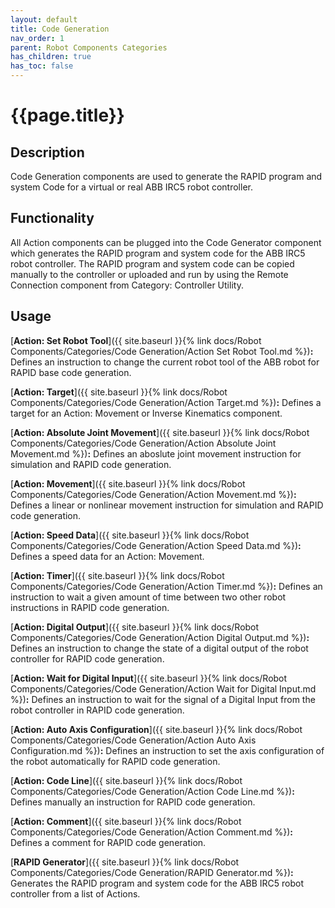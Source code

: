```yaml
---
layout: default
title: Code Generation
nav_order: 1
parent: Robot Components Categories
has_children: true
has_toc: false
---
```


# **{{page.title}}**

## **Description**

Code Generation components are used to generate the RAPID program and system Code for a virtual or real ABB IRC5 robot controller.

## **Functionality**

All Action components can be plugged into the Code Generator component which generates the RAPID program and system code for the ABB IRC5 robot controller. The RAPID program and system code can be copied manually to the controller or uploaded and run by using the Remote Connection component from Category: Controller Utility.

## **Usage**

[**Action: Set Robot Tool**]({{ site.baseurl }}{% link docs/Robot Components/Categories/Code Generation/Action Set Robot Tool.md %})**:** Defines an instruction to change the current robot tool of the ABB robot for RAPID base code generation.

[**Action: Target**]({{ site.baseurl }}{% link docs/Robot Components/Categories/Code Generation/Action Target.md %})**:** Defines a target for an Action: Movement or Inverse Kinematics component.

[**Action: Absolute Joint Movement**]({{ site.baseurl }}{% link docs/Robot Components/Categories/Code Generation/Action Absolute Joint Movement.md %})**:** Defines an aboslute joint movement instruction for simulation and RAPID code generation.

[**Action: Movement**]({{ site.baseurl }}{% link docs/Robot Components/Categories/Code Generation/Action Movement.md %})**:** Defines a linear or nonlinear movement instruction for simulation and RAPID code generation.

[**Action: Speed Data**]({{ site.baseurl }}{% link docs/Robot Components/Categories/Code Generation/Action Speed Data.md %})**:** Defines a speed data for an Action: Movement.

[**Action: Timer**]({{ site.baseurl }}{% link docs/Robot Components/Categories/Code Generation/Action Timer.md %})**:** Defines an instruction to wait a given amount of time between two other robot instructions in RAPID code generation.

[**Action: Digital Output**]({{ site.baseurl }}{% link docs/Robot Components/Categories/Code Generation/Action Digital Output.md %})**:** Defines an instruction to change the state of a digital output of the robot controller for RAPID code generation.

[**Action: Wait for Digital Input**]({{ site.baseurl }}{% link docs/Robot Components/Categories/Code Generation/Action Wait for Digital Input.md %})**:** Defines an instruction to wait for the signal of a Digital Input from the robot controller in RAPID code generation.

[**Action: Auto Axis Configuration**]({{ site.baseurl }}{% link docs/Robot Components/Categories/Code Generation/Action Auto Axis Configuration.md %})**:** Defines an instruction to set the axis configuration of the robot automatically for RAPID code generation.

[**Action: Code Line**]({{ site.baseurl }}{% link docs/Robot Components/Categories/Code Generation/Action Code Line.md %})**:** Defines manually an instruction for RAPID code generation.

[**Action: Comment**]({{ site.baseurl }}{% link docs/Robot Components/Categories/Code Generation/Action Comment.md %})**:** Defines a comment for RAPID code generation.

[**RAPID Generator**]({{ site.baseurl }}{% link docs/Robot Components/Categories/Code Generation/RAPID Generator.md %})**:** Generates the RAPID program and system code for the ABB IRC5 robot controller from a list of Actions.
